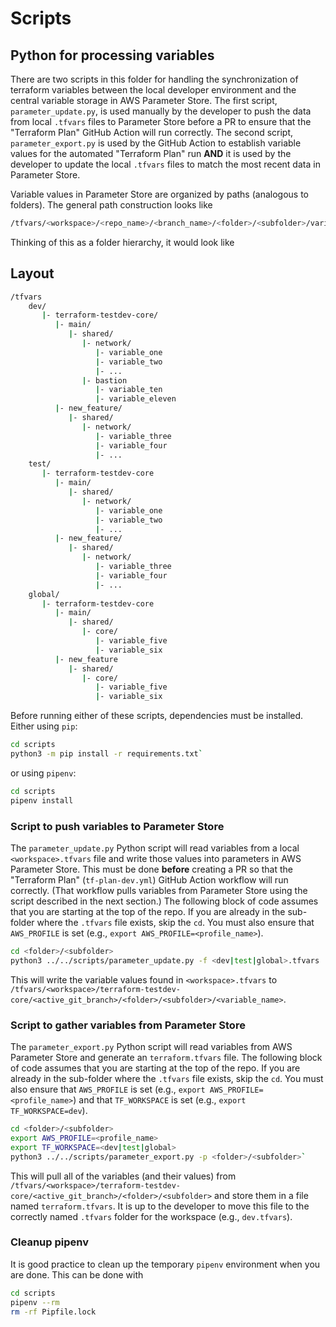 # Scripts

## Python for processing variables

There are two scripts in this folder for handling the synchronization of terraform variables between the local developer environment and the central variable storage in AWS Parameter Store. The first script, `parameter_update.py`, is used manually by the developer to push the data from local `.tfvars` files to Parameter Store before a PR to ensure that the "Terraform Plan" GitHub Action will run correctly. The second script, `parameter_export.py` is used by the GitHub Action to establish variable values for the automated "Terraform Plan" run **AND** it is used by the developer to update the local `.tfvars` files to match the most recent data in Parameter Store.

Variable values in Parameter Store are organized by paths (analogous to folders). The general path construction looks like

```bash
/tfvars/<workspace>/<repo_name>/<branch_name>/<folder>/<subfolder>/variable_name
```

Thinking of this as a folder hierarchy, it would look like

## Layout

```bash
/tfvars
    dev/
       |- terraform-testdev-core/
          |- main/
             |- shared/
                |- network/
                   |- variable_one
                   |- variable_two
                   |- ...
                |- bastion
                   |- variable_ten
                   |- variable_eleven
          |- new_feature/
             |- shared/
                |- network/
                   |- variable_three
                   |- variable_four
                   |- ...
    test/
       |- terraform-testdev-core
          |- main/
             |- shared/
                |- network/
                   |- variable_one
                   |- variable_two
                   |- ...
          |- new_feature/
             |- shared/
                |- network/
                   |- variable_three
                   |- variable_four
                   |- ...
    global/
       |- terraform-testdev-core
          |- main/
             |- shared/
                |- core/
                   |- variable_five
                   |- variable_six
          |- new_feature
             |- shared/
                |- core/
                   |- variable_five
                   |- variable_six
```

Before running either of these scripts, dependencies must be installed. Either using `pip`:

```bash
cd scripts
python3 -m pip install -r requirements.txt`
```

or using `pipenv`:

```bash
cd scripts
pipenv install
```

### Script to push variables to Parameter Store

The `parameter_update.py` Python script will read variables from a local `<workspace>.tfvars` file and write those values into parameters in AWS Parameter Store. This must be done **before** creating a PR so that the "Terraform Plan" (`tf-plan-dev.yml`) GitHub Action workflow will run correctly. (That workflow pulls variables from Parameter Store using the script described in the next section.) The following block of code assumes that you are starting at the top of the repo. If you are already in the sub-folder where the `.tfvars` file exists, skip the `cd`. You must also ensure that `AWS_PROFILE` is set (e.g., `export AWS_PROFILE=<profile_name>`).

```bash
cd <folder>/<subfolder>
python3 ../../scripts/parameter_update.py -f <dev|test|global>.tfvars
```

This will write the variable values found in `<workspace>.tfvars` to `/tfvars/<workspace>/terraform-testdev-core/<active_git_branch>/<folder>/<subfolder>/<variable_name>`.

### Script to gather variables from Parameter Store

The `parameter_export.py` Python script will read variables from AWS Parameter Store and generate an `terraform.tfvars` file. The following block of code assumes that you are starting at the top of the repo. If you are already in the sub-folder where the `.tfvars` file exists, skip the `cd`. You must also ensure that `AWS_PROFILE` is set (e.g., `export AWS_PROFILE=<profile_name>`) and that `TF_WORKSPACE` is set (e.g., `export TF_WORKSPACE=dev`).

```bash
cd <folder>/<subfolder>
export AWS_PROFILE=<profile_name>
export TF_WORKSPACE=<dev|test|global>
python3 ../../scripts/parameter_export.py -p <folder>/<subfolder>`
```

This will pull all of the variables (and their values) from `/tfvars/<workspace>/terraform-testdev-core/<active_git_branch>/<folder>/<subfolder>` and store them in a file named `terraform.tfvars`. It is up to the developer to move this file to the correctly named `.tfvars` folder for the workspace (e.g., `dev.tfvars`).

### Cleanup pipenv

It is good practice to clean up the temporary `pipenv` environment when you are done. This can be done with

```bash
cd scripts
pipenv --rm
rm -rf Pipfile.lock
```
